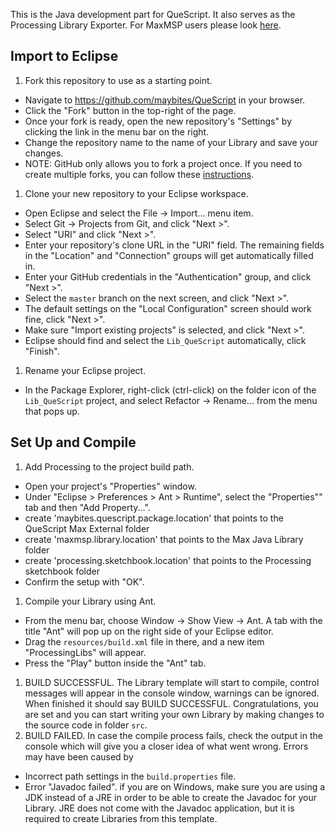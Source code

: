 This is the Java development part for QueScript. It also serves as the Processing Library Exporter. For MaxMSP users please look [here](https://github.com/maybites/Lib_QueScriptMAX).

## Import to Eclipse

1. Fork this repository to use as a starting point.
  * Navigate to https://github.com/maybites/QueScript in your browser.
  * Click the "Fork" button in the top-right of the page.
  * Once your fork is ready, open the new repository's "Settings" by clicking the link in the menu bar on the right.
  * Change the repository name to the name of your Library and save your changes.
  * NOTE: GitHub only allows you to fork a project once. If you need to create multiple forks, you can follow these [instructions](http://adrianshort.org/2011/11/08/create-multiple-forks-of-a-github-repo/).
1. Clone your new repository to your Eclipse workspace.
  * Open Eclipse and select the File → Import... menu item.
  * Select Git → Projects from Git, and click "Next >".
  * Select "URI" and click "Next >". 
  * Enter your repository's clone URL in the "URI" field. The remaining fields in the "Location" and "Connection" groups will get automatically filled in.
  * Enter your GitHub credentials in the "Authentication" group, and click "Next >".
  * Select the `master` branch on the next screen, and click "Next >".
  * The default settings on the "Local Configuration" screen should work fine, click "Next >".
  * Make sure "Import existing projects" is selected, and click "Next >".
  * Eclipse should find and select the `Lib_QueScript` automatically, click "Finish".
1. Rename your Eclipse project.
  * In the Package Explorer, right-click (ctrl-click) on the folder icon of the `Lib_QueScript` project, and select Refactor → Rename... from the menu that pops up. 
  

## Set Up and Compile

1. Add Processing to the project build path.
  * Open your project's "Properties" window. 
  * Under "Eclipse > Preferences > Ant > Runtime", select the "Properties"" tab and then "Add Property...". 
  * create 'maybites.quescript.package.location' that points to the QueScript Max External folder
  * create 'maxmsp.library.location' that points to the Max Java Library folder
  * create 'processing.sketchbook.location' that points to the Processing sketchbook folder  
  * Confirm the setup with "OK".
1. Compile your Library using Ant.
  * From the menu bar, choose Window → Show View → Ant. A tab with the title "Ant" will pop up on the right side of your Eclipse editor. 
  * Drag the `resources/build.xml` file in there, and a new item "ProcessingLibs" will appear. 
  * Press the "Play" button inside the "Ant" tab.
1. BUILD SUCCESSFUL. The Library template will start to compile, control messages will appear in the console window, warnings can be ignored. When finished it should say BUILD SUCCESSFUL. Congratulations, you are set and you can start writing your own Library by making changes to the source code in folder `src`.
1. BUILD FAILED. In case the compile process fails, check the output in the console which will give you a closer idea of what went wrong. Errors may have been caused by
  * Incorrect path settings in the `build.properties` file.
  * Error "Javadoc failed". if you are on Windows, make sure you are using a JDK instead of a JRE in order to be able to create the Javadoc for your Library. JRE does not come with the Javadoc application, but it is required to create Libraries from this template.
